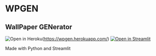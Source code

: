 # WPGEN
## WallPaper GENerator



![Open in Heroku](https://pyheroku-badge.herokuapp.com/?app=WPGEN)(https://wpgen.herokuapp.com/)
[![Open in Streamlit](https://static.streamlit.io/badges/streamlit_badge_black_white.svg)](https://share.streamlit.io/lorenzodenisi/wpgen/main/WPGEN.py)



Made with Python and Streamlit

